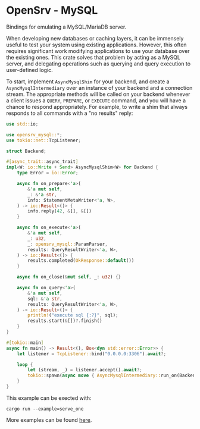 # OpenSrv - MySQL

Bindings for emulating a MySQL/MariaDB server.

When developing new databases or caching layers, it can be immensely useful to test your system
using existing applications. However, this often requires significant work modifying
applications to use your database over the existing ones. This crate solves that problem by
acting as a MySQL server, and delegating operations such as querying and query execution to
user-defined logic.

To start, implement `AsyncMysqlShim` for your backend, and create a `AsyncMysqlIntermediary` over an
instance of your backend and a connection stream. The appropriate methods will be called on
your backend whenever a client issues a `QUERY`, `PREPARE`, or `EXECUTE` command, and you will
have a chance to respond appropriately. For example, to write a shim that always responds to
all commands with a "no results" reply:

```rust
use std::io;

use opensrv_mysql::*;
use tokio::net::TcpListener;

struct Backend;

#[async_trait::async_trait]
impl<W: io::Write + Send> AsyncMysqlShim<W> for Backend {
    type Error = io::Error;

    async fn on_prepare<'a>(
        &'a mut self,
        _: &'a str,
        info: StatementMetaWriter<'a, W>,
    ) -> io::Result<()> {
        info.reply(42, &[], &[])
    }

    async fn on_execute<'a>(
        &'a mut self,
        _: u32,
        _: opensrv_mysql::ParamParser,
        results: QueryResultWriter<'a, W>,
    ) -> io::Result<()> {
        results.completed(OkResponse::default())
    }

    async fn on_close(&mut self, _: u32) {}

    async fn on_query<'a>(
        &'a mut self,
        sql: &'a str,
        results: QueryResultWriter<'a, W>,
    ) -> io::Result<()> {
        println!("execute sql {:?}", sql);
        results.start(&[])?.finish()
    }
}

#[tokio::main]
async fn main() -> Result<(), Box<dyn std::error::Error>> {
    let listener = TcpListener::bind("0.0.0.0:3306").await?;

    loop {
        let (stream, _) = listener.accept().await?;
        tokio::spawn(async move { AsyncMysqlIntermediary::run_on(Backend, stream).await });
    }
}
```

This example can be exected with:
```
cargo run --example=serve_one
```

More examples can be found [here](examples).
